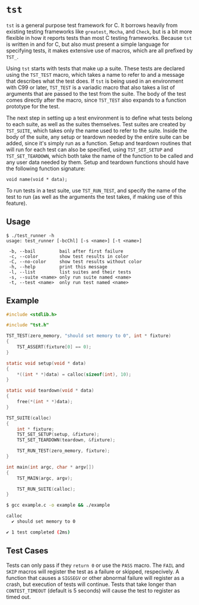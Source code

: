 `tst`
=====

`tst` is a general purpose test framework for C.  It borrows heavily from existing testing frameworks like `greatest`, `Mocha`, and `Check`, but is a bit more flexible in how it reports tests than most C testing frameworks.  Because `tst` is written in and for C, but also must present a simple language for specifying tests, it makes extensive use of macros, which are all prefixed by `TST_`.

Using `tst` starts with tests that make up a suite.  These tests are declared using the `TST_TEST` macro, which takes a name to refer to and a message that describes what the test does.  If `tst` is being used in an environment with C99 or later, `TST_TEST` is a variadic macro that also takes a list of arguments that are passed to the test from the suite.  The body of the test comes directly after the macro, since `TST_TEST` also expands to a function prototype for the test.

The next step in setting up a test environment is to define what tests belong to each suite, as well as the suites themselves. Test suites are created by `TST_SUITE`, which takes only the name used to refer to the suite. Inside the body of the suite, any setup or teardown needed by the entire suite can be added, since it's simply run as a function. Setup and teardown routines that will run for each test can also be specified, using `TST_SET_SETUP` and `TST_SET_TEARDOWN`, which both take the name of the function to be called and any user data needed by them. Setup and teardown functions should have the following function signature:

    void name(void * data);

To run tests in a test suite, use `TST_RUN_TEST`, and specify the name of the test to run (as well as the arguments the test takes, if making use of this feature).


Usage
-----

```
$ ./test_runner -h
usage: test_runner [-bcChl] [-s <name>] [-t <name>]

 -b, --bail         bail after first failure
 -c, --color        show test results in color
 -C, --no-color     show test results without color
 -h, --help         print this message
 -l, --list         list suites and their tests
 -s, --suite <name> only run suite named <name>
 -t, --test <name>  only run test named <name>
```

Example
-------

```c
#include <stdlib.h>

#include "tst.h"

TST_TEST(zero_memory, "should set memory to 0", int * fixture)
{
    TST_ASSERT(fixture[0] == 0);
}

static void setup(void * data)
{
    *((int * *)data) = calloc(sizeof(int), 10);
}

static void teardown(void * data)
{
    free(*(int * *)data);
}

TST_SUITE(calloc)
{
    int * fixture;
    TST_SET_SETUP(setup, &fixture);
    TST_SET_TEARDOWN(teardown, &fixture);

    TST_RUN_TEST(zero_memory, fixture);
}

int main(int argc, char * argv[])
{
    TST_MAIN(argc, argv);

    TST_RUN_SUITE(calloc);
}
```

```sh
$ gcc example.c -o example && ./example

calloc
  ✔ should set memory to 0

✔ 1 test completed (2ms)

```

Test Cases
----------

Tests can only pass if they `return 0` or use the `PASS` macro. The `FAIL` and `SKIP` macros will register the test as a failure or skipped, respecively. A function that causes a `SIGSEGV` or other abnormal failure will register as a crash, but execution of tests will continue. Tests that take longer than `CONTEST_TIMEOUT` (default is 5 seconds) will cause the test to register as timed out.


